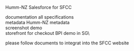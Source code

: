Humm-NZ Salesforce for SFCC

documentation all specifications\
metadata      Humm-NZ metadata\
screenshot    demo\
storefront    for checkout BPI demo in SG\

please follow documents to integrat into the SFCC website 